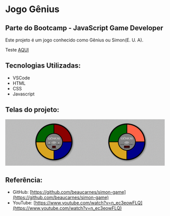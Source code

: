 # Jogo Gênius

## Parte do Bootcamp - JavaScript Game Developer

Este projeto é um jogo conhecido como Gênius ou Simon(E. U. A).

Teste
[AQUI](https://suaymack.github.io/JogoGenius/)

## Tecnologias Utilizadas:

* VSCode
* HTML
* CSS
* Javascript

## Telas do projeto:

![paginas_web](https://github.com/SuayMack/JogoGenius/blob/master/resources/img/img-git.png) 

## Referência:
- GitHub: [https://github.com/beaucarnes/simon-game](https://github.com/beaucarnes/simon-game)
- YouTube: [https://www.youtube.com/watch?v=n_ec3eowFLQ](https://www.youtube.com/watch?v=n_ec3eowFLQ)
